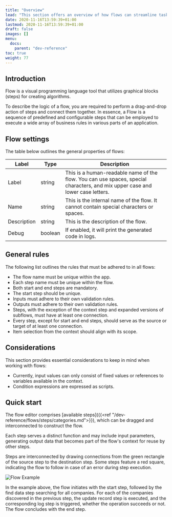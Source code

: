 ```yaml
---
title: "Overview"
lead: "This section offers an overview of how flows can streamline tasks that would typically be accomplished with scripts, offering a more straightforward approach."
date: 2020-11-16T13:59:39+01:00
lastmod: 2020-11-16T13:59:39+01:00
draft: false
images: []
menu:
  docs:
    parent: "dev-reference"
toc: true
weight: 77
---
```


## **Introduction**

Flow is a visual programming language tool that utilizes graphical blocks (steps) for creating algorithms.

To describe the logic of a flow, you are required to perform a drag-and-drop action of steps and connect them together. In essence, a Flow is a sequence of predefined and configurable steps that can be employed to execute a wide array of business rules in various parts of an application.

## **Flow settings**

The table below outlines the general properties of flows:

| Label        | Type                        | Description                                                  |
| ------------ | --------------------------- | ------------------------------------------------------------ |
| Label        |  string                     | This is a human-readable name of the flow. You can use spaces, special characters, and mix upper case and lower case letters. |
| Name         |  string                     | This is the internal name of the flow. It cannot contain special characters or spaces. |
| Description  |  string                     | This is the description of the flow.                         |
| Debug        |  boolean                    | If enabled, it will print the generated code in logs.        |

## **General rules**

The following list outlines the rules that must be adhered to in all flows:

- The flow name must be unique within the app.
- Each step name must be unique within the flow.
- Both start and end steps are mandatory.
- The start step should be unique.
- Inputs must adhere to their own validation rules.
- Outputs must adhere to their own validation rules.
- Steps, with the exception of the context step and expanded versions of subflows, must have at least one connection.
- Every step, except for start and end steps, should serve as the source or target of at least one connection.
- Item selection from the context should align with its scope.

## **Considerations**

This section provides essential considerations to keep in mind when working with flows:

- Currently, input values can only consist of fixed values or references to variables available in the context.
- Condition expressions are expressed as scripts.

## **Quick start**

The flow editor comprises [available steps]({{<ref "/dev-reference/flows/steps/categories.md">}}), which can be dragged and interconnected to construct the flow.

Each step serves a distinct function and may include input parameters, generating output data that becomes part of the flow's context for reuse by other steps.

Steps are interconnected by drawing connections from the green rectangle of the source step to the destination step. Some steps feature a red square, indicating the flow to follow in case of an error during step execution.

![Flow Example]({{site.baseurl}}/images/vendor/flows/quickstart_sample.png)

In the example above, the flow initiates with the start step, followed by the find data step searching for all companies. For each of the companies discovered in the previous step, the update record step is executed, and the corresponding log step is triggered, whether the operation succeeds or not. The flow concludes with the end step.
